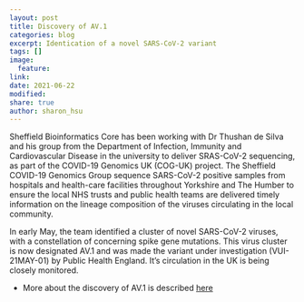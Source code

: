 ```yaml
---
layout: post
title: Discovery of AV.1
categories: blog
excerpt: Identication of a novel SARS-CoV-2 variant 
tags: []
image:
  feature:
link:
date: 2021-06-22
modified:
share: true
author: sharon_hsu
---
```



Sheffield Bioinformatics Core has been working with Dr Thushan de Silva and his group from the Department of Infection, Immunity and Cardiovascular Disease in the university to deliver SRAS-CoV-2 sequencing, as part of the COVID-19 Genomics UK (COG-UK) project. The Sheffield COVID-19 Genomics Group sequence SARS-CoV-2 positive samples from hospitals and health-care facilities throughout Yorkshire and The Humber to ensure the local NHS trusts and public health teams are delivered timely information on the lineage composition of the viruses circulating in the local community.

In early May, the team identified a cluster of novel SARS-CoV-2 viruses, with a constellation of concerning spike gene mutations. This virus cluster is now designated AV.1 and was made the variant under investigation (VUI-21MAY-01) by Public Health England. It’s circulation in the UK is being closely monitored. 



- More about the discovery of AV.1 is described [here](https://virological.org/t/detection-of-spike-mutations-d80g-t95i-g142d-144-n439k-e484k-p681h-i1130v-and-d1139h-in-b-1-1-482-lineage-av-1-samples-from-south-yorkshire-uk/699)
